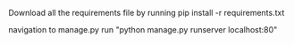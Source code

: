 Download all the requirements file by running
pip install -r requirements.txt

navigation to manage.py 
run "python manage.py runserver localhost:80"
